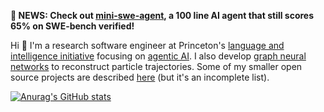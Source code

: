 **📣 NEWS: Check out [mini-swe-agent](https://github.com/SWE-agent/mini-swe-agent/), a 100 line AI agent that still scores 65% on SWE-bench verified!** 

Hi 👋 I'm a research software engineer at Princeton's [language and intelligence initiative][pli] focusing on [agentic AI][agents]. I also develop [graph neural networks][gnn-tracking] to reconstruct particle trajectories. 
Some of my smaller open source projects are described [here][website] (but it's an incomplete list).

[![Anurag's GitHub stats](https://github-readme-stats.vercel.app/api?username=klieret&hide_border=false&hide_rank=false&show_icons=true&disable_animations=true&custom_title=Stats&theme=default&count_private=true&include_all_commits=true)](https://github.com/anuraghazra/github-readme-stats)

<!-- other themes: gotham, vue-dark -->

[agents]: https://github.com/princeton-nlp/SWE-agent
[pli]: https://pli.princeton.edu/
[gnn-tracking]: https://github.com/gnn-tracking
[website]: https://lieret.net/opensource/
